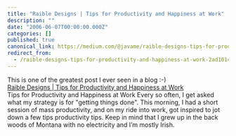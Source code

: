 ```yaml
---
title: "Raible Designs | Tips for Productivity and Happiness at Work"
description: ""
date: "2006-06-07T00:00:00.000Z"
categories: []
published: true
canonical_link: https://medium.com/@javame/raible-designs-tips-for-productivity-and-happiness-at-work-2ad10142a131
redirect_from:
  - /raible-designs-tips-for-productivity-and-happiness-at-work-2ad10142a131
---
```


This is one of the greatest post I ever seen in a blog :-)  
[Raible Designs | Tips for Productivity and Happiness at Work](http://raibledesigns.com/page/rd?entry=tips_for_productivity_and_happiness)  
Tips for Productivity and Happiness at Work Every so often, I get asked what my strategy is for "getting things done". This morning, I had a short session of mass productivity, and on my ride into work, got inspired to jot down a few tips productivity tips. Keep in mind that I grew up in the back woods of Montana with no electricity and I’m mostly Irish.

